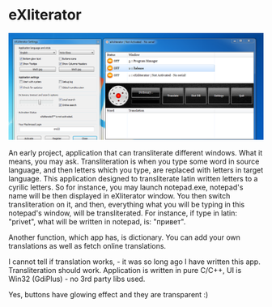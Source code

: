 # eXliterator

![alt text](https://github.com/csrss/eXliterator/blob/master/Img/translit2.PNG)

An early project, application that can transliterate different windows. What it means, you may ask. Transliteration is 
when you type some word in source language, and then letters which you type, are replaced with letters in target language. 
This application designed to transliterate latin written letters to a cyrilic letters. So for instance, you may launch 
notepad.exe, notepad's name will be then displayed in eXliterator window. You then switch transliteration on it, and then, 
everything what you will be typing in this notepad's window, will be transliterated. For instance, if type in latin: "privet", 
what will be written in notepad, is: "привет".

Another function, which app has, is dictionary. You can add your own translations as well as fetch online translations.

I cannot tell if translation works, - it was so long ago I have written this app. Transliteration should work. Application 
is written in pure C/C++, UI is Win32 (GdiPlus) - no 3rd party libs used.

Yes, buttons have glowing effect and they are transparent :)
